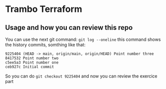 # Trambo Terraform
## Usage and how you can review this repo

You can use the next git command:
`git log --oneline`
this command shows the history commits, somthing like that:
```
9225404 (HEAD -> main, origin/main, origin/HEAD) Point number three
8417532 Point number two
c5ee5a3 Point number one
ceb927c Initial commit
```

So you can do `git checkout 9225404` and now you can review the exercice part
